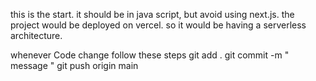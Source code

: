this is the start.
 it should be in java script, but avoid using next.js. the project would be deployed on vercel. so it would be having a serverless architecture.

whenever Code change follow these steps
git add .
git commit -m " message "
git push origin main